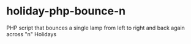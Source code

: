 holiday-php-bounce-n
====================

PHP script that bounces a single lamp from left to right and back again across "n" Holidays

